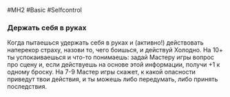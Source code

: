 #MH2 #Basic #Selfcontrol 

### **Держать себя в руках** 

Когда пытаешься удержать себя в руках и (активно!) действовать наперекор страху, назови то, чего боишься, и действуй Холодно. На 10+ ты успокаиваешься и что-то понимаешь: задай Мастеру игры вопрос про сцену и, если действуешь на основе этой информации, получи +1 к одному броску. 
На 7-9 Мастер игры скажет, к какой опасности приведут твои действия, и ты можешь либо передумать, либо принять последствия.
